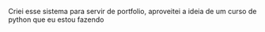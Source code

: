 Criei esse sistema para servir de portfolio, aproveitei a ideia de um curso de python que eu estou fazendo
